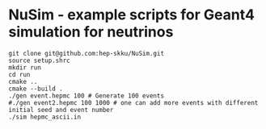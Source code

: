 # NuSim - example scripts for Geant4 simulation for neutrinos

```
git clone git@github.com:hep-skku/NuSim.git
source setup.shrc
mkdir run
cd run
cmake ..
cmake --build .
./gen event.hepmc 100 # Generate 100 events
#./gen event2.hepmc 100 1000 # one can add more events with different initial seed and event number
./sim hepmc_ascii.in
```
